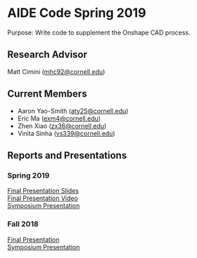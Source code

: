# AIDE Code Spring 2019
Purpose: Write code to supplement the Onshape CAD process.

## Research Advisor
Matt Cimini (mhc92@cornell.edu)

## Current Members
  * Aaron Yao-Smith (aty25@cornell.edu)
  * Eric Ma (exm4@cornell.edu)
  * Zhen Xiao (zx36@cornell.edu)
  * Vinita Sinha (vs339@cornell.edu)

## Reports and Presentations

### Spring 2019
[Final Presentation Slides](https://docs.google.com/presentation/d/1_ls3Ms2Rst1Rpk0gp8LCo4C6eCvKO2BkAUOMofBuLts/edit#slide=id.g5928c54b10_0_34) <br>
[Final Presentation Video](https://www.youtube.com/watch?v=7W2iOo1S-OM&list=PLhsGtpY8ipdZL4lExJA8KC0zCkaxwfs8R&index=2&t=0s) <br>
[Symposium Presentation](https://docs.google.com/presentation/d/18Ioj1Ouxqf0wEGJbXomCN8p8UVov4qU1K9eAbf0kzt8/edit#slide=id.g346a079b2f_0_0) <br>

### Fall 2018
[Final Presentation](https://docs.google.com/presentation/d/1XcLDAP2wpeVzcq-cQhBYnP0ZaT2RGBGbG4V-V7eqbJw/edit?usp=sharing) <br>
[Symposium Presentation](https://docs.google.com/presentation/d/18S4u9F0vcU3epW0wcBCJddLFblQkTKons62CGUu_L_M/edit?usp=sharing) <br>
